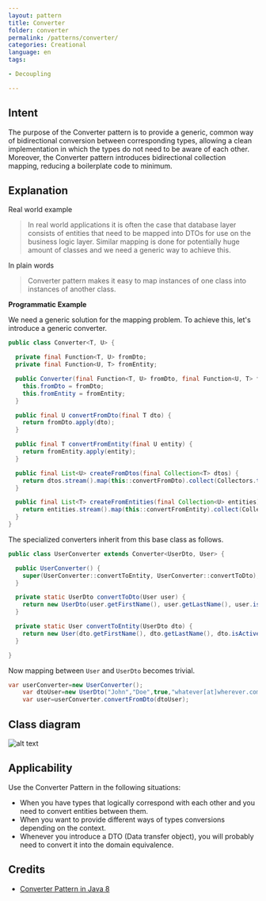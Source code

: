 ```yaml
---
layout: pattern
title: Converter
folder: converter
permalink: /patterns/converter/
categories: Creational
language: en
tags:

- Decoupling

---
```


## Intent

The purpose of the Converter pattern is to provide a generic, common way of bidirectional
conversion between corresponding types, allowing a clean implementation in which the types do not
need to be aware of each other. Moreover, the Converter pattern introduces bidirectional collection
mapping, reducing a boilerplate code to minimum.

## Explanation

Real world example

> In real world applications it is often the case that database layer consists of entities that need
> to be mapped into DTOs for use on the business logic layer. Similar mapping is done for
> potentially huge amount of classes and we need a generic way to achieve this.

In plain words

> Converter pattern makes it easy to map instances of one class into instances of another class.

**Programmatic Example**

We need a generic solution for the mapping problem. To achieve this, let's introduce a generic
converter.

```java
public class Converter<T, U> {

  private final Function<T, U> fromDto;
  private final Function<U, T> fromEntity;

  public Converter(final Function<T, U> fromDto, final Function<U, T> fromEntity) {
    this.fromDto = fromDto;
    this.fromEntity = fromEntity;
  }

  public final U convertFromDto(final T dto) {
    return fromDto.apply(dto);
  }

  public final T convertFromEntity(final U entity) {
    return fromEntity.apply(entity);
  }

  public final List<U> createFromDtos(final Collection<T> dtos) {
    return dtos.stream().map(this::convertFromDto).collect(Collectors.toList());
  }

  public final List<T> createFromEntities(final Collection<U> entities) {
    return entities.stream().map(this::convertFromEntity).collect(Collectors.toList());
  }
}
```

The specialized converters inherit from this base class as follows.

```java
public class UserConverter extends Converter<UserDto, User> {

  public UserConverter() {
    super(UserConverter::convertToEntity, UserConverter::convertToDto);
  }

  private static UserDto convertToDto(User user) {
    return new UserDto(user.getFirstName(), user.getLastName(), user.isActive(), user.getUserId());
  }

  private static User convertToEntity(UserDto dto) {
    return new User(dto.getFirstName(), dto.getLastName(), dto.isActive(), dto.getEmail());
  }

}
```

Now mapping between `User` and `UserDto` becomes trivial.

```java
var userConverter=new UserConverter();
    var dtoUser=new UserDto("John","Doe",true,"whatever[at]wherever.com");
    var user=userConverter.convertFromDto(dtoUser);
```

## Class diagram

![alt text](/etc/converter.png "Converter Pattern")

## Applicability

Use the Converter Pattern in the following situations:

* When you have types that logically correspond with each other and you need to convert entities
  between them.
* When you want to provide different ways of types conversions depending on the context.
* Whenever you introduce a DTO (Data transfer object), you will probably need to convert it into the
  domain equivalence.

## Credits

* [Converter Pattern in Java 8](http://www.xsolve.pl/blog/converter-pattern-in-java-8/)
